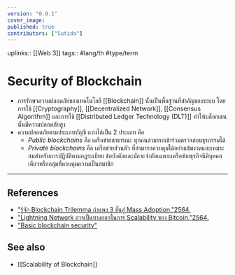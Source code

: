 ```yaml
---
version: "0.0.1"
cover_image:
published: true
contributors: ["Sutida"]
---
```

uplinks:: [[Web 3]]
tags:: #lang/th #type/term

# Security of Blockchain
- การรักษาความปลอดภัยของเทคโนโลยี [[Blockchain]] นั้นเป็นพื้นฐานที่สำคัญของระบบ โดยการใช้ [[Cryptography]], [[Decentralized Network]], [[Consensus Algorithm]] และการใช้ [[Distributed Ledger Technology (DLT)]] ทำให้บล็อกเชนนั้นมีความปลอดภัยสูง 
- ความปลอดภัยตามประเภทบัญชี เเบ่งได้เป็น 2 ประเภท คือ
	- *Public blockchains* คือ เครือข่ายสาธารณะ ทุกคนสามารถเข้าร่วมตรวจสอบธุรกรรมได้
	- *Private blockchains* คือ เครือข่ายส่วนตัว ที่สามารถควบคุมได้อย่างเข้มงวดและเหมาะสมสำหรับการปฏิบัติตามกฎระเบียบ ข้อบังคับและมักจะจำกัดเฉพาะเครือข่ายธุรกิจนิติบุคคลเดียวหรือกลุ่มที่ควบคุมความเป็นสมาชิก

---
## References
- ["รู้จัก Blockchain Trilemma กำแพง 3 ชั้นสู่ Mass Adoption,"2564.](https://www.finnomena.com/bitkub/blockchain-trilemma/)
- ["Lightning Network อาจเป็นทางออกในการ Scalability ของ Bitcoin,"2564.](https://www.blockdit.com/posts/61964330e8655f0d7e1cbc47)
- ["Basic blockchain security"](https://www.ibm.com/topics/blockchain-security#:~:text=Basic%20blockchain%20security,-Blockchain%20technology%20produces&text=Each%20new%20block%20connects%20to,transaction%20is%20true%20and%20correct)
## See also
- [[Scalability of Blockchain]]
